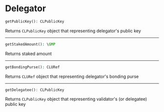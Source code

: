 # Delegator

```php
getPublicKey(): CLPublicKey
```
Returns `CLPublicKey` object that representing delegator's public key

---
```php
getStakedAmount(): \GMP
```
Returns staked amount

---
```php
getBondingPurse(): CLURef
```
Returns `CLURef` object that representing delegator's bonding purse

---
```php
getDelegatee(): CLPublicKey
```
Returns `CLPublicKey` object that representing validator's (or delegatee) public key

